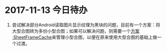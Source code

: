 # 2017-11-13 今日待办

1. 尝试解决部分Android读取图片显示纹理为黑块的问题，目前有一个方案：将大型合图转为多份小型合图；如果可以解决问题，则需要一个[方案·SheetFrameCache](https://github.com/DoooReyn/SheetFrameCache)来管理小型合图，以便在原来使用大型合图的基础上做一个过渡。
